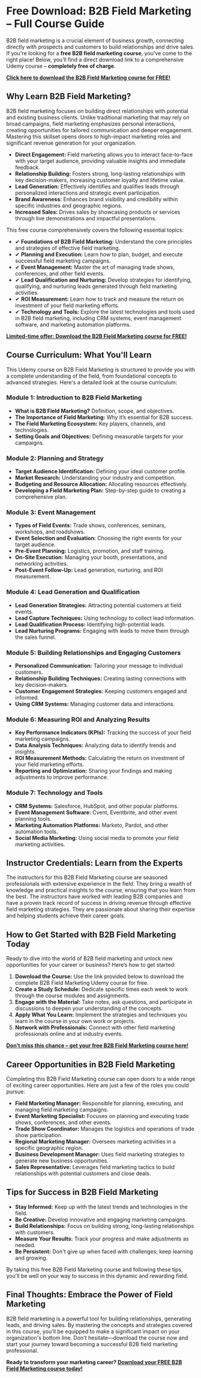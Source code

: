 # Free Download: B2B Field Marketing – Full Course Guide

B2B field marketing is a crucial element of business growth, connecting directly with prospects and customers to build relationships and drive sales. If you're looking for a **free B2B field marketing course**, you've come to the right place! Below, you’ll find a direct download link to a comprehensive Udemy course – **completely free of charge**.

[**Click here to download the B2B Field Marketing course for FREE!**](https://udemywork.com/b2b-field-marketing)

## Why Learn B2B Field Marketing?

B2B field marketing focuses on building direct relationships with potential and existing business clients. Unlike traditional marketing that may rely on broad campaigns, field marketing emphasizes personal interactions, creating opportunities for tailored communication and deeper engagement. Mastering this skillset opens doors to high-impact marketing roles and significant revenue generation for your organization.

*   **Direct Engagement:** Field marketing allows you to interact face-to-face with your target audience, providing valuable insights and immediate feedback.
*   **Relationship Building:** Fosters strong, long-lasting relationships with key decision-makers, increasing customer loyalty and lifetime value.
*   **Lead Generation:** Effectively identifies and qualifies leads through personalized interactions and strategic event participation.
*   **Brand Awareness:** Enhances brand visibility and credibility within specific industries and geographic regions.
*   **Increased Sales:** Drives sales by showcasing products or services through live demonstrations and impactful presentations.

This free course comprehensively covers the following essential topics:

*   ✔ **Foundations of B2B Field Marketing:** Understand the core principles and strategies of effective field marketing.
*   ✔ **Planning and Execution:** Learn how to plan, budget, and execute successful field marketing campaigns.
*   ✔ **Event Management:** Master the art of managing trade shows, conferences, and other field events.
*   ✔ **Lead Qualification and Nurturing:** Develop strategies for identifying, qualifying, and nurturing leads generated through field marketing activities.
*   ✔ **ROI Measurement:** Learn how to track and measure the return on investment of your field marketing efforts.
*   ✔ **Technology and Tools:** Explore the latest technologies and tools used in B2B field marketing, including CRM systems, event management software, and marketing automation platforms.

[**Limited-time offer: Download the B2B Field Marketing course for FREE!**](https://udemywork.com/b2b-field-marketing)

## Course Curriculum: What You'll Learn

This Udemy course on B2B Field Marketing is structured to provide you with a complete understanding of the field, from foundational concepts to advanced strategies. Here's a detailed look at the course curriculum:

### Module 1: Introduction to B2B Field Marketing

*   **What is B2B Field Marketing?** Definition, scope, and objectives.
*   **The Importance of Field Marketing:** Why it’s essential for B2B success.
*   **The Field Marketing Ecosystem:** Key players, channels, and technologies.
*   **Setting Goals and Objectives:** Defining measurable targets for your campaigns.

### Module 2: Planning and Strategy

*   **Target Audience Identification:** Defining your ideal customer profile.
*   **Market Research:** Understanding your industry and competition.
*   **Budgeting and Resource Allocation:** Allocating resources effectively.
*   **Developing a Field Marketing Plan:** Step-by-step guide to creating a comprehensive plan.

### Module 3: Event Management

*   **Types of Field Events:** Trade shows, conferences, seminars, workshops, and roadshows.
*   **Event Selection and Evaluation:** Choosing the right events for your target audience.
*   **Pre-Event Planning:** Logistics, promotion, and staff training.
*   **On-Site Execution:** Managing your booth, presentations, and networking activities.
*   **Post-Event Follow-Up:** Lead generation, nurturing, and ROI measurement.

### Module 4: Lead Generation and Qualification

*   **Lead Generation Strategies:** Attracting potential customers at field events.
*   **Lead Capture Techniques:** Using technology to collect lead information.
*   **Lead Qualification Process:** Identifying high-potential leads.
*   **Lead Nurturing Programs:** Engaging with leads to move them through the sales funnel.

### Module 5: Building Relationships and Engaging Customers

*   **Personalized Communication:** Tailoring your message to individual customers.
*   **Relationship Building Techniques:** Creating lasting connections with key decision-makers.
*   **Customer Engagement Strategies:** Keeping customers engaged and informed.
*   **Using CRM Systems:** Managing customer data and interactions.

### Module 6: Measuring ROI and Analyzing Results

*   **Key Performance Indicators (KPIs):** Tracking the success of your field marketing campaigns.
*   **Data Analysis Techniques:** Analyzing data to identify trends and insights.
*   **ROI Measurement Methods:** Calculating the return on investment of your field marketing efforts.
*   **Reporting and Optimization:** Sharing your findings and making adjustments to improve performance.

### Module 7: Technology and Tools

*   **CRM Systems:** Salesforce, HubSpot, and other popular platforms.
*   **Event Management Software:** Cvent, Eventbrite, and other event planning tools.
*   **Marketing Automation Platforms:** Marketo, Pardot, and other automation tools.
*   **Social Media Marketing:** Using social media to promote your field marketing activities.

## Instructor Credentials: Learn from the Experts

The instructors for this B2B Field Marketing course are seasoned professionals with extensive experience in the field. They bring a wealth of knowledge and practical insights to the course, ensuring that you learn from the best. The instructors have worked with leading B2B companies and have a proven track record of success in driving revenue through effective field marketing strategies. They are passionate about sharing their expertise and helping students achieve their career goals.

## How to Get Started with B2B Field Marketing Today

Ready to dive into the world of B2B field marketing and unlock new opportunities for your career or business? Here’s how to get started:

1.  **Download the Course:** Use the link provided below to download the complete B2B Field Marketing Udemy course for free.
2.  **Create a Study Schedule:** Dedicate specific times each week to work through the course modules and assignments.
3.  **Engage with the Material:** Take notes, ask questions, and participate in discussions to deepen your understanding of the concepts.
4.  **Apply What You Learn:** Implement the strategies and techniques you learn in the course in your own work or projects.
5.  **Network with Professionals:** Connect with other field marketing professionals online and at industry events.

[**Don’t miss this chance – get your free B2B Field Marketing course here!**](https://udemywork.com/b2b-field-marketing)

## Career Opportunities in B2B Field Marketing

Completing this B2B Field Marketing course can open doors to a wide range of exciting career opportunities. Here are just a few of the roles you could pursue:

*   **Field Marketing Manager:** Responsible for planning, executing, and managing field marketing campaigns.
*   **Event Marketing Specialist:** Focuses on planning and executing trade shows, conferences, and other events.
*   **Trade Show Coordinator:** Manages the logistics and operations of trade show participation.
*   **Regional Marketing Manager:** Oversees marketing activities in a specific geographic region.
*   **Business Development Manager:** Uses field marketing strategies to generate new business opportunities.
*   **Sales Representative:** Leverages field marketing tactics to build relationships with potential customers and close deals.

## Tips for Success in B2B Field Marketing

*   **Stay Informed:** Keep up with the latest trends and technologies in the field.
*   **Be Creative:** Develop innovative and engaging marketing campaigns.
*   **Build Relationships:** Focus on building strong, long-lasting relationships with customers.
*   **Measure Your Results:** Track your progress and make adjustments as needed.
*   **Be Persistent:** Don't give up when faced with challenges; keep learning and growing.

By taking this free B2B Field Marketing course and following these tips, you'll be well on your way to success in this dynamic and rewarding field.

## Final Thoughts: Embrace the Power of Field Marketing

B2B field marketing is a powerful tool for building relationships, generating leads, and driving sales. By mastering the concepts and strategies covered in this course, you'll be equipped to make a significant impact on your organization's bottom line. Don't hesitate—download the course now and start your journey toward becoming a successful B2B field marketing professional.

**Ready to transform your marketing career? [Download your FREE B2B Field Marketing course today!](https://udemywork.com/b2b-field-marketing)**
